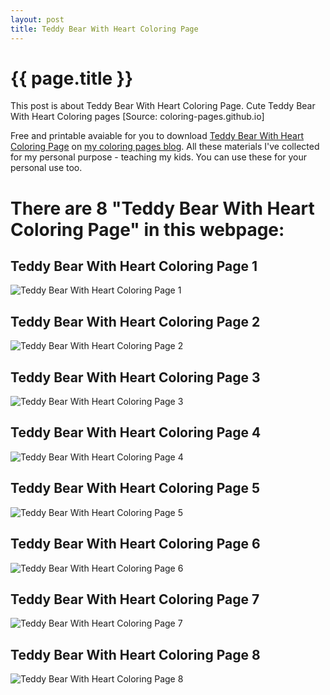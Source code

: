 ```yaml
---
layout: post
title: Teddy Bear With Heart Coloring Page
---
```


{{ page.title }}
================

This post is about Teddy Bear With Heart Coloring Page. Cute Teddy Bear With Heart Coloring pages [Source: coloring-pages.github.io]

Free and printable avaiable for you to download [Teddy Bear With Heart Coloring Page](https://coloring-pages.github.io/2022/1/21/Teddy-Bear-With-Heart-Coloring-Page.html) on [my coloring pages blog](https://coloring-pages.github.io/). All these materials I've collected for my personal purpose - teaching my kids. You can use these for your personal use too.

# **There are 8 "Teddy Bear With Heart Coloring Page" in this webpage:**

## Teddy Bear With Heart Coloring Page 1

![Teddy Bear With Heart Coloring Page 1](https://coloring-pages.github.io/coloring-pages/Teddy-Bear-With-Heart-Coloring-Page-1.png)

<script async src="https://pagead2.googlesyndication.com/pagead/js/adsbygoogle.js?client=ca-pub-6753140515841889" crossorigin="anonymous"></script> <ins class="adsbygoogle" style="display:block" data-ad-format="autorelaxed" data-ad-client="ca-pub-6753140515841889" data-ad-slot="5405745125"></ins><script>(adsbygoogle = window.adsbygoogle || []).push({}); </script>

## Teddy Bear With Heart Coloring Page 2

![Teddy Bear With Heart Coloring Page 2](https://coloring-pages.github.io/coloring-pages/Teddy-Bear-With-Heart-Coloring-Page-2.png)

## Teddy Bear With Heart Coloring Page 3

![Teddy Bear With Heart Coloring Page 3](https://coloring-pages.github.io/coloring-pages/Teddy-Bear-With-Heart-Coloring-Page-3.png)

## Teddy Bear With Heart Coloring Page 4

![Teddy Bear With Heart Coloring Page 4](https://coloring-pages.github.io/coloring-pages/Teddy-Bear-With-Heart-Coloring-Page-4.png)

## Teddy Bear With Heart Coloring Page 5

![Teddy Bear With Heart Coloring Page 5](https://coloring-pages.github.io/coloring-pages/Teddy-Bear-With-Heart-Coloring-Page-5.png)

## Teddy Bear With Heart Coloring Page 6

![Teddy Bear With Heart Coloring Page 6](https://coloring-pages.github.io/coloring-pages/Teddy-Bear-With-Heart-Coloring-Page-6.png)

## Teddy Bear With Heart Coloring Page 7

![Teddy Bear With Heart Coloring Page 7](https://coloring-pages.github.io/coloring-pages/Teddy-Bear-With-Heart-Coloring-Page-7.png)

## Teddy Bear With Heart Coloring Page 8

![Teddy Bear With Heart Coloring Page 8](https://coloring-pages.github.io/coloring-pages/Teddy-Bear-With-Heart-Coloring-Page-8.png)

<script async src="https://pagead2.googlesyndication.com/pagead/js/adsbygoogle.js?client=ca-pub-6753140515841889" crossorigin="anonymous"></script> <ins class="adsbygoogle" style="display:block" data-ad-format="autorelaxed" data-ad-client="ca-pub-6753140515841889" data-ad-slot="5405745125"></ins><script>(adsbygoogle = window.adsbygoogle || []).push({}); </script>

